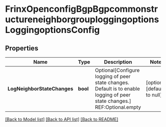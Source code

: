 # FrinxOpenconfigBgpBgpcommonstructureneighborgrouploggingoptionsLoggingoptionsConfig

## Properties
Name | Type | Description | Notes
------------ | ------------- | ------------- | -------------
**LogNeighborStateChanges** | **bool** | Optional[Configure logging of peer state changes.  Default is to enable logging of peer state changes.] REF:Optional.empty | [optional] [default to null]

[[Back to Model list]](../README.md#documentation-for-models) [[Back to API list]](../README.md#documentation-for-api-endpoints) [[Back to README]](../README.md)


